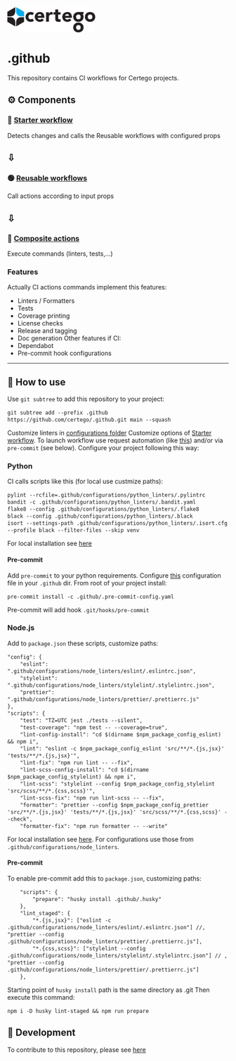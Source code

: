 <img src="Certego.png" alt="Certego" width="200" />

# .github

This repository contains CI workflows for Certego projects.

## ⚙️ Components
### 🔵 [Starter workflow](workflow-template/starter)
Detects changes and calls the Reusable workflows with configured props
## ⇩
### 🟢 [Reusable workflows](.github/workflows/)
Call actions according to input props
## ⇩
### 🔴 [Composite actions](.github/actions/)
Execute commands (linters, tests,...)

### Features
Actually CI actions commands implement this features:
- Linters / Formatters
- Tests
- Coverage printing
- License checks
- Release and tagging
- Doc generation
Other features if CI:
- Dependabot
- Pre-commit hook configurations

---

## 📖 How to use
Use `git subtree` to add this repository to your project:
```
git subtree add --prefix .github https://github.com/certego/.github.git main --squash
```
Customize linters in [configurations folder](configurations/)
Customize options of [Starter workflow](workflow-template/starter).
To launch workflow use request automation (like [this](.github/workflows/pull_request_automation.yml)) and/or via `pre-commit` (see below).
Configure your project following this way:

### Python
CI calls scripts like this (for local use custmize paths):
```
pylint --rcfile=.github/configurations/python_linters/.pylintrc
bandit -c .github/configurations/python_linters/.bandit.yaml
flake8 --config .github/configurations/python_linters/.flake8
black --config .github/configurations/python_linters/.black
isort --settings-path .github/configurations/python_linters/.isort.cfg --profile black --filter-files --skip venv
```
For local installation see [here](configurations/python_linters/README.md)

#### Pre-commit
Add `pre-commit` to your python requirements.
Configure [this](.pre-commit-config.yaml) configuration file in your `.github` dir.
From root of your project install:
```
pre-commit install -c .github/.pre-commit-config.yaml
```
Pre-commit will add hook `.git/hooks/pre-commit`

### Node.js
Add to `package.json` these scripts, customize paths:
```
"config": {
    "eslint": ".github/configurations/node_linters/eslint/.eslintrc.json",
    "stylelint": ".github/configurations/node_linters/stylelint/.stylelintrc.json",
    "prettier": ".github/configurations/node_linters/prettier/.prettierrc.js"
},
"scripts": {
    "test": "TZ=UTC jest ./tests --silent",
    "test-coverage": "npm test -- --coverage=true",
    "lint-config-install": "cd $(dirname $npm_package_config_eslint) && npm i",
    "lint": "eslint -c $npm_package_config_eslint 'src/**/*.{js,jsx}' 'tests/**/*.{js,jsx}'",
    "lint-fix": "npm run lint -- --fix",
    "lint-scss-config-install": "cd $(dirname $npm_package_config_stylelint) && npm i",
    "lint-scss": "stylelint --config $npm_package_config_stylelint 'src/scss/**/*.{css,scss}'",
    "lint-scss-fix": "npm run lint-scss -- --fix",
    "formatter": "prettier --config $npm_package_config_prettier 'src/**/*.{js,jsx}' 'tests/**/*.{js,jsx}' 'src/scss/**/*.{css,scss}' --check",
    "formatter-fix": "npm run formatter -- --write"
```
For local installation see [here](configurations/node_linters/README.md).
For configurations use those from `.github/configurations/node_linters`.

#### Pre-commit
To enable pre-commit add this to `package.json`, customizing paths:
```
    "scripts": {
        "prepare": "husky install .github/.husky"
    },
    "lint_staged": {
        "*.{js,jsx}": ["eslint -c .github/configurations/node_linters/eslint/.eslintrc.json"] //, "prettier --config .github/configurations/node_linters/prettier/.prettierrc.js"],
        "*.{css,scss}": ["stylelint --config .github/configurations/node_linters/stylelint/.stylelintrc.json"] // , "prettier --config .github/configurations/node_linters/prettier/.prettierrc.js"]
    },
```
Starting point of `husky install` path is the same directory as .git
Then execute this command:
```
npm i -D husky lint-staged && npm run prepare
```

## 🔧 Development
To contribute to this repository, please see [here](README.dev.md)
